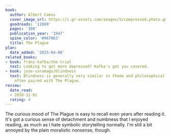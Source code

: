 ```yaml
---
book:
  author: Albert Camus
  cover_image_url: https://i.gr-assets.com/images/S/compressed.photo.goodreads.com/books/1503362434l/11989._SY475_.jpg
  goodreads: '11989'
  pages: '308'
  publication_year: '1947'
  spine_color: '#967063'
  title: The Plague
plan:
  date_added: '2015-04-08'
related_books:
- book: franz-kafka/the-trial
  text: Looking to get more depressed? Kafka's got you covered.
- book: jose-saramago/blindness
  text: Blindness is generally very similar in theme and philosophical approach, and
    often paired with The Plague.
review:
  date_read:
  - 2010-11-01
  rating: 4
---
```


The curious mood of The Plague is easy to recall even years after reading it. It's got a curious sense of detachment and
numbness that I enjoyed reading, as much as I hate symbolic storytelling normally. I'm still a bit annoyed by the plain
moralistic nonsense, though.
